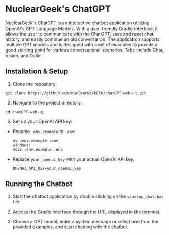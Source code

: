 # NuclearGeek's ChatGPT

NuclearGeek's ChatGPT is an interactive chatbot application utilizing OpenAI's GPT Language Models. With a user-friendly Gradio interface, it allows the user to communicate with the ChatGPT, save and reset chat history, and easily continue an old conversation. The application supports multiple GPT models and is designed with a set of examples to provide a good starting point for various conversational scenarios. Tabs include Chat, Vision, and Dalle.

## Installation & Setup

1. Clone the repository:

```
git clone https://github.com/NuclearGeekETH/chatGPT-web-ui.git
```

2. Navigate to the project directory:

```
cd chatGPT-web-ui
```

3. Set up your OpenAI API key:

- Rename `.env.example` to `.env`:

  ```
  mv .env.example .env
  windows:
  move .env.example .env
  ```
- Replace `your_openai_key` with your actual OpenAI API key.
  ```
  OPENAI_API_KEY=your_openai_key
  ```

## Running the Chatbot

1. Start the chatbot application by double clicking on the `startup_chat.bat` file.

2. Access the Gradio interface through the URL displayed in the terminal.

3. Choose a GPT model, enter a system message or select one from the provided examples, and start chatting with the chatbot.





